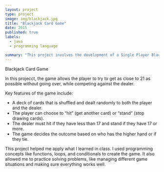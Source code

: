 ```yaml
---
layout: project
type: project
image: img/blackjack.jpg
title: "Blackjack Card Game"
date: 2015
published: true
labels:
  - java
  - programming language

summary: "This project involves the development of a Single Player Blackjack game as part of the ICS 111 course."
---
```


Blackjack Card Game

In this projecct, the game allows the player to try to get as close to 21 as possible without going over, while competing against the dealer.

Key features of the game include:

- A deck of cards that is shuffled and dealt randomly to both the player and the dealer.
- The player can choose to “hit” (get another card) or “stand” (stop drawing cards).
- The dealer must hit if they have less than 17 and stand if they have 17 or more.
- The game decides the outcome based on who has the higher hand or if they tie.

This project helped me apply what I learned in class. I used programming concepts like functions, loops, and conditionals to create the game. It also allowed me to practice solving problems, like managing different game situations and making sure everything works well.
